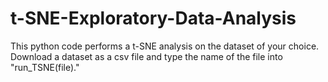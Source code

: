 # t-SNE-Exploratory-Data-Analysis
This python code performs a t-SNE analysis on the dataset of your choice. Download a dataset as a csv file and type the name of the file into "run_TSNE(file)."
